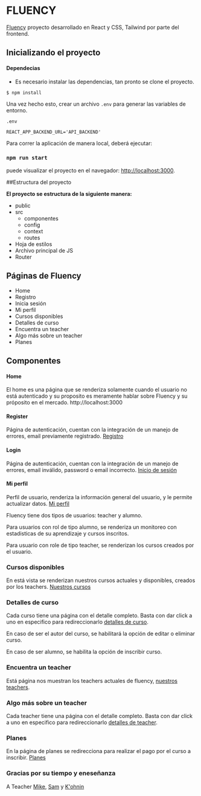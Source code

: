 # FLUENCY

[Fluency](https://fluency.netlify.app/) proyecto desarrollado en React y CSS, Tailwind por parte del frontend.

## Inicializando el proyecto

#### Dependecias

- Es necesario instalar las dependencias, tan pronto se clone el proyecto.

```shell
$ npm install
```

Una vez hecho esto, crear un archivo `.env` para generar las variables de entorno.

`.env`

```
REACT_APP_BACKEND_URL='API_BACKEND'
```

Para correr la aplicación de manera local, deberá ejecutar:

### `npm run start`

puede visualizar el proyecto en el navegador:
[http://localhost:3000](http://localhost:3000).

##Estructura del proyecto

**El proyecto se estructura de la siguiente manera:**

- public
- src
  - componentes
  - config
  - context
  - routes
- Hoja de estilos
- Archivo principal de JS
- Router

## Páginas de Fluency

- Home
- Registro
- Inicia sesión
- Mi perfil
- Cursos disponibles
- Detalles de curso
- Encuentra un teacher
- Algo más sobre un teacher
- Planes

## Componentes

#### Home

El home es una página que se renderiza solamente cuando el usuario no está autenticado y su proposito es meramente hablar sobre Fluency y su próposito en el mercado.
http://localhost:3000

#### Register

Página de autenticación, cuentan con la integración de un manejo de errores, email previamente registrado. [Registro](http://localhost:3000/signup)

#### Login

Página de autenticación, cuentan con la integración de un manejo de errores, email inválido, password o email incorrecto. [Inicio de sesión](http://localhost:3000/login)

#### Mi perfil

Perfil de usuario, renderiza la información general del usuario, y le permite actualizar datos. [Mi perfil](http://localhost:3000/profile)

Fluency tiene dos tipos de usuarios: teacher y alumno.

Para usuarios con rol de tipo alumno, se renderiza un monitoreo con estadisticas de su aprendizaje y cursos inscritos.

Para usuario con role de tipo teacher, se renderizan los cursos creados por el usuario.

### Cursos disponibles

En está vista se renderizan nuestros cursos actuales y disponibles, creados por los teachers.
[Nuestros cursos](http://localhost:3000/courses)

### Detalles de curso

Cada curso tiene una página con el detalle completo. Basta con dar click a uno en especifico para redireccionarlo [detalles de curso](http://localhost:3000/courses/61c2afd4bc2ae07e06968467).

En caso de ser el autor del curso, se habilitará la opción de editar o eliminar curso.

En caso de ser alumno, se habilita la opción de inscribir curso.

### Encuentra un teacher

Está página nos muestran los teachers actuales de fluency, [nuestros teachers](http://localhost:3000/teachers).

### Algo más sobre un teacher

Cada teacher tiene una página con el detalle completo. Basta con dar click a uno en especifico para redireccionarlo [detalles de teacher](http://localhost:3000/teachers/61c2ade52e81b92bf3a25bb9).

### Planes

En la página de planes se redirecciona para realizar el pago por el curso a inscribir. [Planes](http://localhost:3000/plans)

### Gracias por su tiempo y eneseñanza

A Teacher [Mike](https://github.com/mikenieva), [Sam](https://github.com/ta-web-mex) y [K'ohnin](https://github.com/konhin2)
